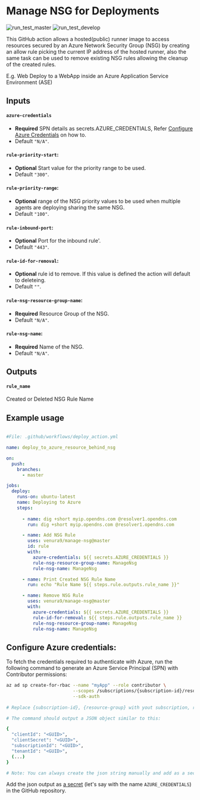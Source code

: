 # Manage NSG for Deployments

![run_test_master](https://github.com/venura9/manage-nsg/workflows/run_test_master/badge.svg) ![run_test_develop](https://github.com/venura9/manage-nsg/workflows/run_test_develop/badge.svg)

This GitHub action allows a hosted(public) runner image to access resources secured by an Azure Network Security Group (NSG) by creating an allow rule picking the current IP address of the hosted runner, also the same task can be used to remove existing NSG rules allowing the cleanup of the created rules.

E.g. Web Deploy to a WebApp inside an Azure Application Service Environment (ASE) 

## Inputs
  #### `azure-credentials`
   - **Required** SPN details as secrets.AZURE_CREDENTIALS, Refer [Configure Azure Credentials](#configure-azure-credentials) on how to. 
   - Default `"N/A"`.
  #### `rule-priority-start`:
   - **Optional** Start value for the priority range to be used. 
   - Default `"300"`.
  #### `rule-priority-range`:
   - **Optional** range of the NSG priority values to be used when multiple agents are deploying sharing the same NSG. 
   - Default `"100"`.
  #### `rule-inbound-port`:
   - **Optional** Port for the inbound rule'. 
   - Default `"443"`.
  #### `rule-id-for-removal`:
   - **Optional** rule id to remove. If this value is defined the action will default to deleteing. 
   - Default `""`.
  #### `rule-nsg-resource-group-name`:
   - **Required** Resource Group of the NSG. 
   - Default `"N/A"`.
  #### `rule-nsg-name`:
   - **Required** Name of the NSG. 
   - Default `"N/A"`.

## Outputs
  #### `rule_name`
  Created or Deleted NSG Rule Name

## Example usage

```yaml

#File: .github/workflows/deploy_action.yml

name: deploy_to_azure_resource_behind_nsg

on:
  push:
    branches:
      - master

jobs:
  deploy:
    runs-on: ubuntu-latest
    name: Deploying to Azure
    steps:
    
      - name: dig +short myip.opendns.com @resolver1.opendns.com
        run: dig +short myip.opendns.com @resolver1.opendns.com

      - name: Add NSG Rule
        uses: venura9/manage-nsg@master
        id: rule
        with:
          azure-credentials: ${{ secrets.AZURE_CREDENTIALS }}
          rule-nsg-resource-group-name: ManageNsg
          rule-nsg-name: ManageNsg

      - name: Print Created NSG Rule Name
        run: echo "Rule Name ${{ steps.rule.outputs.rule_name }}"

      - name: Remove NSG Rule
        uses: venura9/manage-nsg@master
        with:
          azure-credentials: ${{ secrets.AZURE_CREDENTIALS }}
          rule-id-for-removal: ${{ steps.rule.outputs.rule_name }}
          rule-nsg-resource-group-name: ManageNsg
          rule-nsg-name: ManageNsg

```

## Configure Azure credentials:

To fetch the credentials required to authenticate with Azure, run the following command to generate an Azure Service Principal (SPN) with Contributor permissions:

```sh
az ad sp create-for-rbac --name "myApp" --role contributor \
                         --scopes /subscriptions/{subscription-id}/resourceGroups/{resource-group} \
                         --sdk-auth
                            
# Replace {subscription-id}, {resource-group} with yout subscription, resource group details

# The command should output a JSON object similar to this:

{
  "clientId": "<GUID>",
  "clientSecret": "<GUID>",
  "subscriptionId": "<GUID>",
  "tenantId": "<GUID>",
  (...)
}

# Note: You can always create the json string manually and add as a secret 
```
Add the json output as [a secret](https://aka.ms/create-secrets-for-GitHub-workflows) (let's say with the name `AZURE_CREDENTIALS`) in the GitHub repository. 
